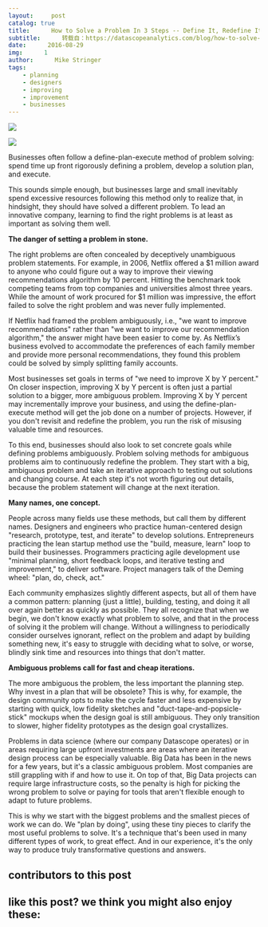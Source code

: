 ```yaml
---
layout:     post
catalog: true
title:      How to Solve a Problem In 3 Steps -- Define It, Redefine It, Repeat
subtitle:      转载自：https://datascopeanalytics.com/blog/how-to-solve-a-problem-in-3-steps/
date:      2016-08-29
img:      1
author:      Mike Stringer
tags:
    - planning
    - designers
    - improving
    - improvement
    - businesses
---
```

![](https://datascopeanalytics.com/blog/how-to-solve-a-problem-in-3-steps/entrepreneur.png)



![](https://datascopeanalytics.com/blog/how-to-solve-a-problem-in-3-steps/rubix-cube.jpeg)



Businesses often follow a define-plan-execute method of problem solving: spend time up front rigorously defining a problem, develop a solution plan, and execute.

This sounds simple enough, but businesses large and small inevitably spend excessive resources following this method only to realize that, in hindsight, they should have solved a different problem. To lead an innovative company, learning to find the right problems is at least as important as solving them well.

**The danger of setting a problem in stone.**

The right problems are often concealed by deceptively unambiguous problem statements. For example, in 2006, Netflix offered a $1 million award to anyone who could figure out a way to improve their viewing recommendations algorithm by 10 percent. Hitting the benchmark took competing teams from top companies and universities almost three years. While the amount of work procured for $1 million was impressive, the effort failed to solve the right problem and was never fully implemented.

If Netflix had framed the problem ambiguously, i.e., "we want to improve recommendations" rather than "we want to improve our recommendation algorithm," the answer might have been easier to come by. As Netflix’s business evolved to accommodate the preferences of each family member and provide more personal recommendations, they found this problem could be solved by simply splitting family accounts.

Most businesses set goals in terms of "we need to improve X by Y percent." On closer inspection, improving X by Y percent is often just a partial solution to a bigger, more ambiguous problem. Improving X by Y percent may incrementally improve your business, and using the define-plan-execute method will get the job done on a number of projects. However, if you don't revisit and redefine the problem, you run the risk of misusing valuable time and resources.

To this end, businesses should also look to set concrete goals while defining problems ambiguously. Problem solving methods for ambiguous problems aim to continuously redefine the problem. They start with a big, ambiguous problem and take an iterative approach to testing out solutions and changing course. At each step it's not worth figuring out details, because the problem statement will change at the next iteration.

**Many names, one concept.**

People across many fields use these methods, but call them by different names. Designers and engineers who practice human-centered design "research, prototype, test, and iterate" to develop solutions. Entrepreneurs practicing the lean startup method use the "build, measure, learn" loop to build their businesses. Programmers practicing agile development use "minimal planning, short feedback loops, and iterative testing and improvement," to deliver software. Project managers talk of the Deming wheel: "plan, do, check, act."

Each community emphasizes slightly different aspects, but all of them have a common pattern: planning (just a little), building, testing, and doing it all over again better as quickly as possible. They all recognize that when we begin, we don't know exactly what problem to solve, and that in the process of solving it the problem will change. Without a willingness to periodically consider ourselves ignorant, reflect on the problem and adapt by building something new, it's easy to struggle with deciding what to solve, or worse, blindly sink time and resources into things that don't matter.

**Ambiguous problems call for fast and cheap iterations.**

The more ambiguous the problem, the less important the planning step. Why invest in a plan that will be obsolete? This is why, for example, the design community opts to make the cycle faster and less expensive by starting with quick, low fidelity sketches and "duct-tape-and-popsicle-stick" mockups when the design goal is still ambiguous. They only transition to slower, higher fidelity prototypes as the design goal crystallizes.

Problems in data science (where our company Datascope operates) or in areas requiring large upfront investments are areas where an iterative design process can be especially valuable. Big Data has been in the news for a few years, but it's a classic ambiguous problem. Most companies are still grappling with if and how to use it. On top of that, Big Data projects can require large infrastructure costs, so the penalty is high for picking the wrong problem to solve or paying for tools that aren't flexible enough to adapt to future problems.

This is why we start with the biggest problems and the smallest pieces of work we can do. We "plan by doing", using these tiny pieces to clarify the most useful problems to solve. It's a technique that's been used in many different types of work, to great effect. And in our experience, it's the only way to produce truly transformative questions and answers.

## contributors to this post

## like this post? we think you might also enjoy these:
